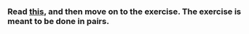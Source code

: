 ### Read [this](https://www.typescriptlang.org/docs/handbook/typescript-in-5-minutes.html), and then move on to the exercise. The exercise is meant to be done in pairs.